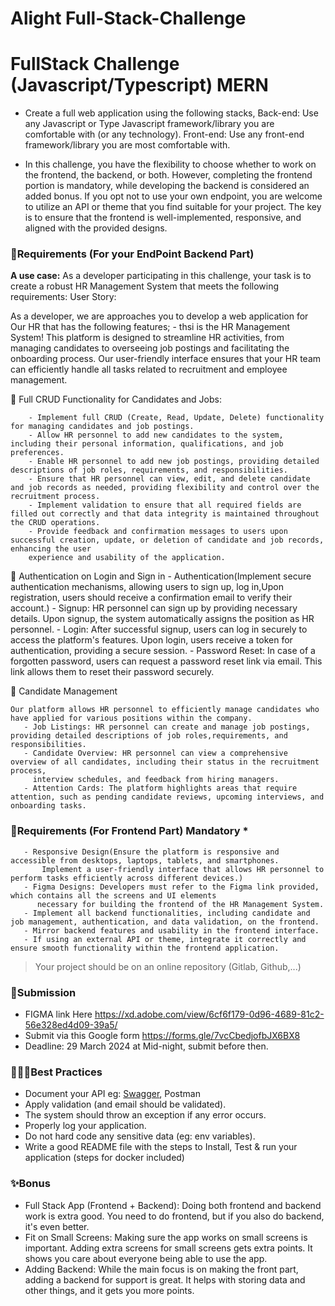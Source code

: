 # Alight Full-Stack-Challenge


# FullStack Challenge (Javascript/Typescript) MERN

* Create a full web application using the following stacks,
  Back-end: Use any Javascript or Type Javascript framework/library you are comfortable with (or any technology).
  Front-end: Use any front-end framework/library you are most comfortable with.

* In this challenge, you have the flexibility to choose whether to work on the frontend, the backend, or both.
  However, completing the frontend portion is mandatory, while developing the backend is considered an added bonus.
  If you opt not to use your own endpoint, you are welcome to utilize an API or theme that you find suitable for your project.
  The key is to ensure that the frontend is well-implemented, responsive, and aligned with the provided designs. 

### 🔖Requirements (For your EndPoint Backend Part)

**A use case:** As a developer participating in this challenge, your task is to create a robust HR Management System that meets the following requirements:
User Story:

As a developer, we are approaches you to develop a web application for Our HR that has the following features;
       - thsi is the HR Management System! This platform is designed to streamline HR activities, from managing candidates to overseeing job postings and facilitating the onboarding 
        process. Our user-friendly interface ensures that your HR team can efficiently handle all tasks related to recruitment and employee management.

    
   📝 Full CRUD Functionality for Candidates and Jobs:

        - Implement full CRUD (Create, Read, Update, Delete) functionality for managing candidates and job postings.
        - Allow HR personnel to add new candidates to the system, including their personal information, qualifications, and job preferences.
        - Enable HR personnel to add new job postings, providing detailed descriptions of job roles, requirements, and responsibilities.
        - Ensure that HR personnel can view, edit, and delete candidate and job records as needed, providing flexibility and control over the recruitment process.
        - Implement validation to ensure that all required fields are filled out correctly and that data integrity is maintained throughout the CRUD operations.
        - Provide feedback and confirmation messages to users upon successful creation, update, or deletion of candidate and job records, enhancing the user
        experience and usability of the application.

   🔐 Authentication on Login and Sign in
        - Authentication(Implement secure authentication mechanisms, allowing users to sign up, log in,Upon registration, users should receive a 
         confirmation email to verify their account.)
        - Signup: HR personnel can sign up by providing necessary details. Upon signup, the system automatically assigns the position as HR personnel.
        - Login: After successful signup, users can log in securely to access the platform's features. Upon login, users receive a token for authentication, providing a secure session.
        - Password Reset: In case of a forgotten password, users can request a password reset link via email. This link allows them to reset their password securely. 

   📝 Candidate Management

    Our platform allows HR personnel to efficiently manage candidates who have applied for various positions within the company.
       - Job Listings: HR personnel can create and manage job postings, providing detailed descriptions of job roles,requirements, and responsibilities.
       - Candidate Overview: HR personnel can view a comprehensive overview of all candidates, including their status in the recruitment process, 
         interview schedules, and feedback from hiring managers.
       - Attention Cards: The platform highlights areas that require attention, such as pending candidate reviews, upcoming interviews, and onboarding tasks.

### 🔖Requirements (For Frontend Part) Mandatory *

       - Responsive Design(Ensure the platform is responsive and accessible from desktops, laptops, tablets, and smartphones.
           Implement a user-friendly interface that allows HR personnel to perform tasks efficiently across different devices.)
       - Figma Designs: Developers must refer to the Figma link provided, which contains all the screens and UI elements
          necessary for building the frontend of the HR Management System.
       - Implement all backend functionalities, including candidate and job management, authentication, and data validation, on the frontend.
       - Mirror backend features and usability in the frontend interface.
       - If using an external API or theme, integrate it correctly and ensure smooth functionality within the frontend application.

>Your project should be on an online repository (Gitlab, Github,...)


### 📝Submission
- FIGMA link Here https://xd.adobe.com/view/6cf6f179-0d96-4689-81c2-56e328ed4d09-39a5/
- Submit via this Google form https://forms.gle/7vcCbedjofbJX6BX8
- Deadline: 29 March 2024 at Mid-night, submit before then.

### 👷🏽‍♀️Best Practices

- Document your API eg: [Swagger](https://swagger.io/), Postman
- Apply validation (and email should be validated).
- The system should throw an exception if any error occurs.
- Properly log your application.
- Do not hard code any sensitive data (eg: env variables).
- Write a good README file with the steps to Install, Test & run your application (steps for docker included)


### ✨Bonus
- Full Stack App (Frontend + Backend): Doing both frontend and backend work is extra good. You need to do frontend, but if you also do backend, it's even better.
- Fit on Small Screens: Making sure the app works on small screens is important. Adding extra screens for small screens gets extra points. It shows you care about everyone being able     to use the app.
- Adding Backend: While the main focus is on making the front part, adding a backend for support is great. It helps with storing data and other things, and it gets you more points.




